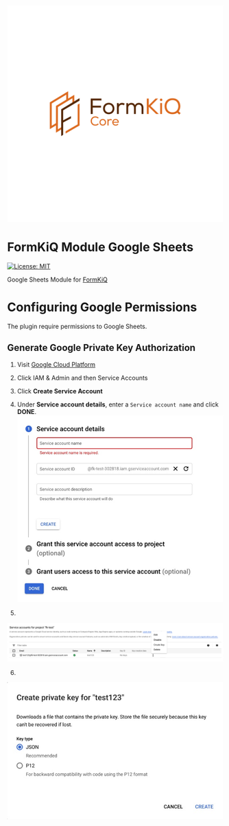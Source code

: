 ![FormKiQ](https://raw.githubusercontent.com/formkiq/formkiq-core/master/logo.png)

# FormKiQ Module Google Sheets
[![License: MIT](https://img.shields.io/badge/License-MIT-yellow.svg)](https://opensource.org/licenses/MIT)

Google Sheets Module for [FormKiQ](https://github.com/formkiq/formkiq-core)

# Configuring Google Permissions

The plugin require permissions to Google Sheets.

## Generate Google Private Key Authorization

1. Visit [Google Cloud Platform](https://console.cloud.google.com/)

2. Click IAM & Admin and then Service Accounts

3. Click **Create Service Account**

4. Under **Service account details**, enter a `Service account name` and click **DONE**.
![Service Account Details](https://github.com/formkiq/formkiq-module-google-sheets/raw/master/docs/service-account-details.jpg)

5.
![Service Accounts](https://github.com/formkiq/formkiq-module-google-sheets/raw/master/docs/service-accounts.png)

6.
![Private Key](https://github.com/formkiq/formkiq-module-google-sheets/raw/master/docs/service-privatekey.jpg)
